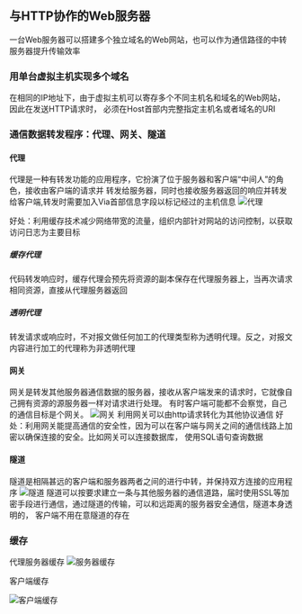 ## 与HTTP协作的Web服务器

一台Web服务器可以搭建多个独立域名的Web网站，也可以作为通信路径的中转服务器提升传输效率

### 用单台虚拟主机实现多个域名
在相同的IP地址下，由于虚拟主机可以寄存多个不同主机名和域名的Web网站，因此在发送HTTP请求时，
必须在Host首部内完整指定主机名或者域名的URI

### 通信数据转发程序：代理、网关、隧道

#### 代理
代理是一种有转发功能的应用程序，它扮演了位于服务器和客户端“中间人”的角色，接收由客户端的请求并
转发给服务器，同时也接收服务器返回的响应并转发给客户端,转发时需要加入Via首部信息字段以标记经过的主机信息
![代理](/proxy.jpg)

好处：利用缓存技术减少网络带宽的流量，组织内部针对网站的访问控制，以获取访问日志为主要目标

##### 缓存代理
代码转发响应时，缓存代理会预先将资源的副本保存在代理服务器上，当再次请求相同资源，直接从代理服务器返回

##### 透明代理
转发请求或响应时，不对报文做任何加工的代理类型称为透明代理。反之，对报文内容进行加工的代理称为非透明代理

#### 网关
网关是转发其他服务器通信数据的服务器，接收从客户端发来的请求时，它就像自己拥有资源的源服务器一样对请求进行处理。
有时客户端可能都不会察觉，自己的通信目标是个网关。
![网关](/gateway.jpg)
利用网关可以由http请求转化为其他协议通信
好处：利用网关能提高通信的安全性，因为可以在客户端与网关之间的通信线路上加密以确保连接的安全。比如网关可以连接数据库，
使用SQL语句查询数据

#### 隧道
隧道是相隔甚远的客户端和服务器两者之间的进行中转，并保持双方连接的应用程序
![隧道](/tunnel.jpg)
隧道可以按要求建立一条与其他服务器的通信道路，届时使用SSL等加密手段进行通信，通过隧道的传输，可以和远距离的服务器安全通信，隧道本身透明的，
客户端不用在意隧道的存在

### 缓存
代理服务器缓存
![服务器缓存](/servercache.jpg)


客户端缓存

![客户端缓存](/clientcache.jpg)